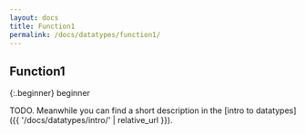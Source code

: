 ```yaml
---
layout: docs
title: Function1
permalink: /docs/datatypes/function1/
---
```


## Function1

{:.beginner}
beginner

TODO. Meanwhile you can find a short description in the [intro to datatypes]({{ '/docs/datatypes/intro/' | relative_url }}).
